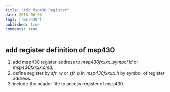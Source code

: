 ```yaml
---
title: "Add Msp430 Register"
date: 2018-06-06
tags: ['msp430']
published: true
comments: true
---
```


## add register definition of msp430

1. add msp430 register address to *msp430fxxxx_symbol.ld* or *msp430fxxxx.cmd*.
2. define register by *sfr_w* or *sfr_b* in *msp430fxxxx.h* by symbol of register address.
3. include the header file to access register of msp430.
